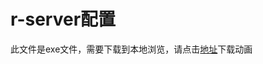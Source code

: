 

# r-server配置

此文件是exe文件，需要下载到本地浏览，请点击[地址](http://resource.3cwdb.com/kailong-donghua/%E6%9C%8D%E5%8A%A1%E5%99%A8%E5%AE%89%E8%A3%85_4R_SERVER%E5%AE%89%E8%A3%85.exe)下载动画

